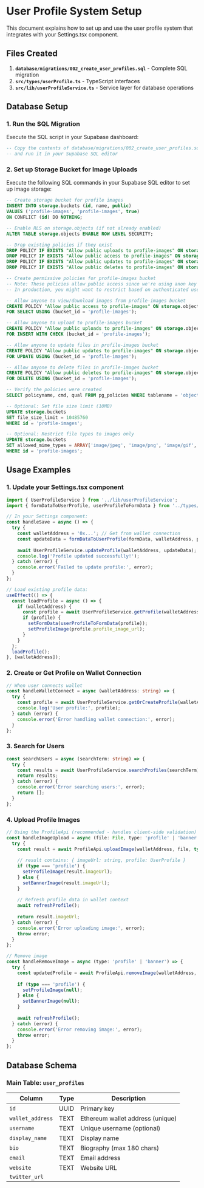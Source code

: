 # User Profile System Setup

This document explains how to set up and use the user profile system that integrates with your Settings.tsx component.

## Files Created

1. **`database/migrations/002_create_user_profiles.sql`** - Complete SQL migration
2. **`src/types/userProfile.ts`** - TypeScript interfaces
3. **`src/lib/userProfileService.ts`** - Service layer for database operations

## Database Setup

### 1. Run the SQL Migration

Execute the SQL script in your Supabase dashboard:

```sql
-- Copy the contents of database/migrations/002_create_user_profiles.sql
-- and run it in your Supabase SQL editor
```

### 2. Set up Storage Bucket for Image Uploads

Execute the following SQL commands in your Supabase SQL editor to set up image storage:

```sql
-- Create storage bucket for profile images
INSERT INTO storage.buckets (id, name, public)
VALUES ('profile-images', 'profile-images', true)
ON CONFLICT (id) DO NOTHING;

-- Enable RLS on storage.objects (if not already enabled)
ALTER TABLE storage.objects ENABLE ROW LEVEL SECURITY;

-- Drop existing policies if they exist
DROP POLICY IF EXISTS "Allow public uploads to profile-images" ON storage.objects;
DROP POLICY IF EXISTS "Allow public access to profile-images" ON storage.objects;
DROP POLICY IF EXISTS "Allow public updates to profile-images" ON storage.objects;
DROP POLICY IF EXISTS "Allow public deletes to profile-images" ON storage.objects;

-- Create permissive policies for profile-images bucket
-- Note: These policies allow public access since we're using anon key
-- In production, you might want to restrict based on authenticated users

-- Allow anyone to view/download images from profile-images bucket
CREATE POLICY "Allow public access to profile-images" ON storage.objects
FOR SELECT USING (bucket_id = 'profile-images');

-- Allow anyone to upload to profile-images bucket
CREATE POLICY "Allow public uploads to profile-images" ON storage.objects
FOR INSERT WITH CHECK (bucket_id = 'profile-images');

-- Allow anyone to update files in profile-images bucket
CREATE POLICY "Allow public updates to profile-images" ON storage.objects
FOR UPDATE USING (bucket_id = 'profile-images');

-- Allow anyone to delete files in profile-images bucket
CREATE POLICY "Allow public deletes to profile-images" ON storage.objects
FOR DELETE USING (bucket_id = 'profile-images');

-- Verify the policies were created
SELECT policyname, cmd, qual FROM pg_policies WHERE tablename = 'objects' AND schemaname = 'storage';

-- Optional: Set file size limit (10MB)
UPDATE storage.buckets 
SET file_size_limit = 10485760 
WHERE id = 'profile-images';

-- Optional: Restrict file types to images only
UPDATE storage.buckets 
SET allowed_mime_types = ARRAY['image/jpeg', 'image/png', 'image/gif', 'image/webp']
WHERE id = 'profile-images';
```

## Usage Examples

### 1. Update your Settings.tsx component

```typescript
import { UserProfileService } from '../lib/userProfileService';
import { formDataToUserProfile, userProfileToFormData } from '../types/userProfile';

// In your Settings component:
const handleSave = async () => {
  try {
    const walletAddress = '0x...'; // Get from wallet connection
    const updateData = formDataToUserProfile(formData, walletAddress, profileImage);
    
    await UserProfileService.updateProfile(walletAddress, updateData);
    console.log('Profile updated successfully!');
  } catch (error) {
    console.error('Failed to update profile:', error);
  }
};

// Load existing profile data:
useEffect(() => {
  const loadProfile = async () => {
    if (walletAddress) {
      const profile = await UserProfileService.getProfile(walletAddress);
      if (profile) {
        setFormData(userProfileToFormData(profile));
        setProfileImage(profile.profile_image_url);
      }
    }
  };
  loadProfile();
}, [walletAddress]);
```

### 2. Create or Get Profile on Wallet Connection

```typescript
// When user connects wallet
const handleWalletConnect = async (walletAddress: string) => {
  try {
    const profile = await UserProfileService.getOrCreateProfile(walletAddress);
    console.log('User profile:', profile);
  } catch (error) {
    console.error('Error handling wallet connection:', error);
  }
};
```

### 3. Search for Users

```typescript
const searchUsers = async (searchTerm: string) => {
  try {
    const results = await UserProfileService.searchProfiles(searchTerm);
    return results;
  } catch (error) {
    console.error('Error searching users:', error);
    return [];
  }
};
```

### 4. Upload Profile Images

```typescript
// Using the ProfileApi (recommended - handles client-side validation)
const handleImageUpload = async (file: File, type: 'profile' | 'banner') => {
  try {
    const result = await ProfileApi.uploadImage(walletAddress, file, type);
    
    // result contains: { imageUrl: string, profile: UserProfile }
    if (type === 'profile') {
      setProfileImage(result.imageUrl);
    } else {
      setBannerImage(result.imageUrl);
    }
    
    // Refresh profile data in wallet context
    await refreshProfile();
    
    return result.imageUrl;
  } catch (error) {
    console.error('Error uploading image:', error);
    throw error;
  }
};

// Remove image
const handleRemoveImage = async (type: 'profile' | 'banner') => {
  try {
    const updatedProfile = await ProfileApi.removeImage(walletAddress, type);
    
    if (type === 'profile') {
      setProfileImage(null);
    } else {
      setBannerImage(null);
    }
    
    await refreshProfile();
  } catch (error) {
    console.error('Error removing image:', error);
    throw error;
  }
};
```

## Database Schema

### Main Table: `user_profiles`

| Column | Type | Description |
|--------|------|-------------|
| `id` | UUID | Primary key |
| `wallet_address` | TEXT | Ethereum wallet address (unique) |
| `username` | TEXT | Unique username (optional) |
| `display_name` | TEXT | Display name |
| `bio` | TEXT | Biography (max 180 chars) |
| `email` | TEXT | Email address |
| `website` | TEXT | Website URL |
| `twitter_url`